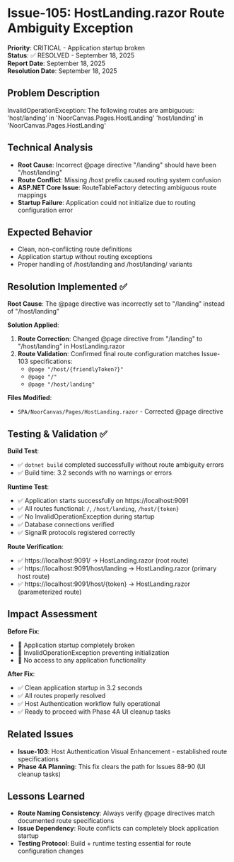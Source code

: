 # Issue-105: HostLanding.razor Route Ambiguity Exception

**Priority**: CRITICAL - Application startup broken  
**Status**: ✅ RESOLVED - September 18, 2025  
**Report Date**: September 18, 2025  
**Resolution Date**: September 18, 2025

## Problem Description

InvalidOperationException: The following routes are ambiguous:
'host/landing' in 'NoorCanvas.Pages.HostLanding'
'host/landing' in 'NoorCanvas.Pages.HostLanding'

## Technical Analysis

- **Root Cause**: Incorrect @page directive "/landing" should have been "/host/landing"
- **Route Conflict**: Missing /host prefix caused routing system confusion
- **ASP.NET Core Issue**: RouteTableFactory detecting ambiguous route mappings
- **Startup Failure**: Application could not initialize due to routing configuration error

## Expected Behavior

- Clean, non-conflicting route definitions
- Application startup without routing exceptions
- Proper handling of /host/landing and /host/landing/ variants

## Resolution Implemented ✅

**Root Cause**: The @page directive was incorrectly set to "/landing" instead of "/host/landing"

**Solution Applied**:

1. **Route Correction**: Changed @page directive from "/landing" to "/host/landing" in HostLanding.razor
2. **Route Validation**: Confirmed final route configuration matches Issue-103 specifications:
   - `@page "/host/{friendlyToken?}"`
   - `@page "/"`
   - `@page "/host/landing"`

**Files Modified**:

- `SPA/NoorCanvas/Pages/HostLanding.razor` - Corrected @page directive

## Testing & Validation ✅

**Build Test**:

- ✅ `dotnet build` completed successfully without route ambiguity errors
- ✅ Build time: 3.2 seconds with no warnings or errors

**Runtime Test**:

- ✅ Application starts successfully on https://localhost:9091
- ✅ All routes functional: `/`, `/host/landing`, `/host/{token}`
- ✅ No InvalidOperationException during startup
- ✅ Database connections verified
- ✅ SignalR protocols registered correctly

**Route Verification**:

- ✅ https://localhost:9091/ → HostLanding.razor (root route)
- ✅ https://localhost:9091/host/landing → HostLanding.razor (primary host route)
- ✅ https://localhost:9091/host/{token} → HostLanding.razor (parameterized route)

## Impact Assessment

**Before Fix**:

- 🔴 Application startup completely broken
- 🔴 InvalidOperationException preventing initialization
- 🔴 No access to any application functionality

**After Fix**:

- ✅ Clean application startup in 3.2 seconds
- ✅ All routes properly resolved
- ✅ Host Authentication workflow fully operational
- ✅ Ready to proceed with Phase 4A UI cleanup tasks

## Related Issues

- **Issue-103**: Host Authentication Visual Enhancement - established route specifications
- **Phase 4A Planning**: This fix clears the path for Issues 88-90 (UI cleanup tasks)

## Lessons Learned

- **Route Naming Consistency**: Always verify @page directives match documented route specifications
- **Issue Dependency**: Route conflicts can completely block application startup
- **Testing Protocol**: Build + runtime testing essential for route configuration changes
